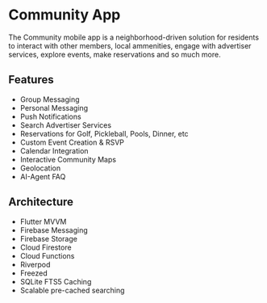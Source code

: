 # Community App

The Community mobile app is a neighborhood-driven solution for residents to interact with other members, local ammenities, engage with advertiser services, explore events, make reservations and so much more.

## Features

* Group Messaging
* Personal Messaging
* Push Notifications
* Search Advertiser Services
* Reservations for Golf, Pickleball, Pools, Dinner, etc
* Custom Event Creation & RSVP
* Calendar Integration
* Interactive Community Maps
* Geolocation
* AI-Agent FAQ

## Architecture

* Flutter MVVM
* Firebase Messaging
* Firebase Storage
* Cloud Firestore
* Cloud Functions
* Riverpod
* Freezed
* SQLite FTS5 Caching
* Scalable pre-cached searching